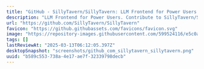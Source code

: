 ```yaml
---
title: "GitHub - SillyTavern/SillyTavern: LLM Frontend for Power Users."
description: "LLM Frontend for Power Users. Contribute to SillyTavern/SillyTavern development by creating an account on GitHub."
url: "https://github.com/SillyTavern/SillyTavern"
favicon: "https://github.githubassets.com/favicons/favicon.svg"
image: "https://repository-images.githubusercontent.com/599524116/e5c0abc1-5005-4944-98dd-997206a15418"
tags: []
lastReviewAt: "2025-03-13T06:12:05.397Z"
desktopSnapshot: "screenshots/github_com_sillytavern_sillytavern.png"
uuid: "b589c553-738a-4e17-ae7f-32339798decb"
---
```

